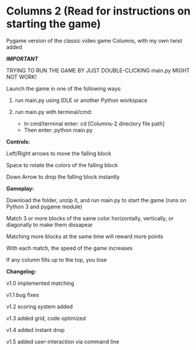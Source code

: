 # Columns 2 (Read for instructions on starting the game)
Pygame version of the classic video game Columns, with my own twist added

***IMPORTANT***

TRYING TO RUN THE GAME BY JUST DOUBLE-CLICKING main.py MIGHT NOT WORK!

Launch the game in one of the following ways:

1) run main.py using IDLE or another Python workspace

2) run main.py with terminal/cmd: 
	- In cmd/terminal enter: cd [Columns-2 directory file path]
	- Then enter: python main.py


**Controls:**

Left/Right arrows to move the falling block

Space to rotate the colors of the falling block

Down Arrow to drop the falling block instantly


**Gameplay:**

Download the folder, unzip it, and run main.py to start the game (runs on Python 3 and pygame module)

Match 3 or more blocks of the same color horizontally, vertically, or diagonally to make them dissapear

Matching more blocks at the same time will reward more points

With each match, the speed of the game increases

If any column fills up to the top, you lose


**Changelog:**

v1.0 implemented matching

v1.1 bug fixes

v1.2 scoring system added

v1.3 added grid, code optimized

v1.4 added instant drop

v1.5 added user-interaction via command line
